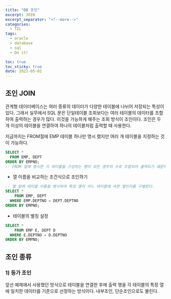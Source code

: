 ```yaml
---
title: "DB 조인"
excerpt: JOIN
excerpt_separator: "<!--more-->"
categories:
  - TIL
tags:
  - oracle
  - database
  - sql
  - Do it!

toc: true
toc_sticky: true
date: 2022-05-02
---
```


## 조인 JOIN

관계형 데이터베이스는 여러 종류의 데이터가 다양한 테이블에 나뉘어 저장되는 특성이 있다. 그래서 실무에서 SQL 문은 단일테이블 조회보다는 여러 테이블의 데이터를 조합하여 출력하는 경우가 많다. 이것을 가능하게 해주는 조회 방식이 조인이다. 조인은 두 개 이상의 테이블을 연결하여 하나의 테이블처럼 출력할 때 사용한다.

지금까지는 FROM절에 EMP 테이블 하나만 명시 했지만 여러 개 테이블을 지정하는 것이 가능하다.

```sql
SELECT *
  FROM EMP, DEPT 
ORDER BY EMPNO;
-- FROM 절에 명시한 각 테이블을 구성하는 행이 모든 경우의 수로 조합되어 출력되기 때문에 데이터가 많아지고 데이터 연결도 부정확하다.
```

- 열 이름을 비교하는 조건식으로 조인하기

```sql
-- 열 앞에 테이블 이름을 명시하여 특정 열이 어느 테이블에 속한 열인지를 구별한다.
SELECT *
    FROM EMP, DEPT
  WHERE EMP.DEPTNO = DEPT.DEPTNO
ORDER BY EMPNO;
```

- 테이블의 별칭 설정

```sql
SELECT *
    FROM EMP E, DEPT D
  WHERE E.DEPTNO = D.DEPTNO
ORDER BY EMPNO;
```

## 조인 종류

### 1) 등가 조인

앞선 예제에서 사용했던 방식으로 테이블을 연결한 후에 출력 행을 각 테이블의 특정 열에 일치한 데이터를 기준으로 선정하는 방식이다. 내부조인, 단순조인으로도 불린다.

